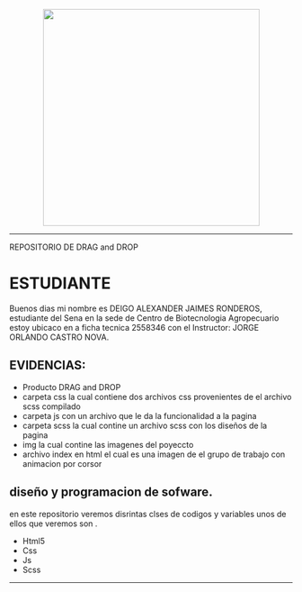 <p align="center">
<img src="https://www.hostingplus.lat/wp-content/uploads/2021/03/desktop-source-code-and-wallpaper-by-computer-language-with-coding-and-programming.jpg" width="385">
</p>

---



REPOSITORIO DE DRAG and DROP 

#  ESTUDIANTE


Buenos dias mi nombre es DEIGO ALEXANDER JAIMES RONDEROS, estudiante del Sena en la sede de Centro de Biotecnologia Agropecuario estoy ubicaco en a ficha tecnica 2558346 con el Instructor: JORGE ORLANDO CASTRO NOVA.


##  EVIDENCIAS: 

* Producto DRAG and DROP 
* carpeta css la cual contiene dos archivos css provenientes de el archivo scss compilado 
* carpeta js con un archivo que le da la funcionalidad a la pagina 
* carpeta scss la cual contine un archivo scss con los diseños de la pagina 
* img la cual contine las imagenes del poyeccto 
* archivo index en html el cual es una imagen de el grupo de trabajo con animacion por corsor 

##  diseño y programacion de sofware. 

en este repositorio veremos disrintas clses de codigos y variables unos de ellos que veremos son .
* Html5
* Css
* Js
* Scss

---

